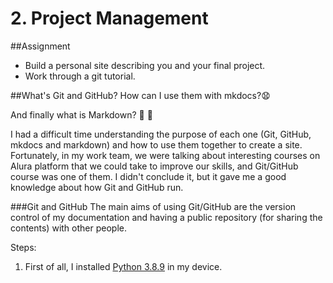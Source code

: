 # 2. Project Management

##Assignment

* Build a personal site describing you and your final project.
* Work through a git tutorial.

##What's Git and GitHub? How can I use them with mkdocs?:anguished:

And finally what is Markdown? :eyes: :eyes:

I had a difficult time understanding the purpose of each one (Git, GitHub, mkdocs and markdown) and how to use them together to create a site.
Fortunately, in my work team, we were talking about interesting courses on Alura platform that we could take to improve our skills, and Git/GitHub course was one of them. I didn't conclude it, but it gave me a good knowledge about how Git and GitHub run.

###Git and GitHub
The main aims of using Git/GitHub are the version control of my documentation and having a public repository (for sharing the contents) with other people.

Steps:

1. First of all, I installed [Python 3.8.9](https://www.python.org/downloads/) in my device. 
